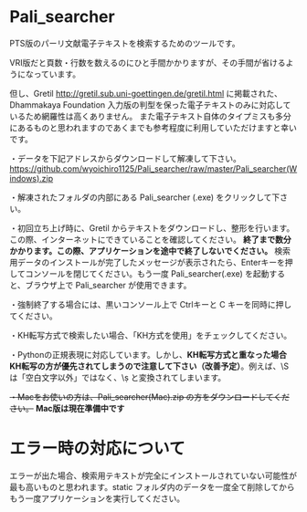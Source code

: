# Pali_searcher



PTS版のパーリ文献電子テキストを検索するためのツールです。

VRI版だと頁数・行数を数えるのにひと手間かかりますが、その手間が省けるようになっています。

但し、Gretil http://gretil.sub.uni-goettingen.de/gretil.html
に掲載された、Dhammakaya Foundation 入力版の判型を保った電子テキストのみに対応しているため網羅性は高くありません。
また電子テキスト自体のタイプミスも多分にあるものと思われますのであくまでも参考程度に利用していただけますと幸いです。

・データを下記アドレスからダウンロードして解凍して下さい。https://github.com/wyoichiro1125/Pali_searcher/raw/master/Pali_searcher(Windows).zip

・解凍されたフォルダの内部にある Pali_searcher (.exe) をクリックして下さい。

・初回立ち上げ時に、Gretil からテキストをダウンロードし、整形を行います。この際、インターネットにできていることを確認してください。
**終了まで数分かかります。この際、アプリケーションを途中で終了しないでください。**
検索用データのインストールが完了したメッセージが表示されたら、Enterキーを押してコンソールを閉じてください。もう一度 Pali_searcher(.exe) を起動すると、ブラウザ上で Pali_searcher が使用できます。

・強制終了する場合には、黒いコンソール上で Ctrlキーと C キーを同時に押してください。

・KH転写方式で検索したい場合、「KH方式を使用」をチェックしてください。

・Pythonの正規表現に対応しています。しかし、**KH転写方式と重なった場合KH転写の方が優先されてしまうので注意して下さい（改善予定）**。例えば、\S は「空白文字以外」ではなく、\ṣ と変換されてしまいます。

~~・Macをお使いの方は、Pali_searcher(Mac).zip の方をダウンロードしてください。~~
**Mac版は現在準備中です**

# エラー時の対応について

エラーが出た場合、検索用テキストが完全にインストールされていない可能性が最も高いものと思われます。static フォルダ内のデータを一度全て削除してからもう一度アプリケーションを実行してください。


